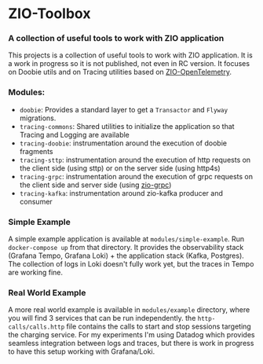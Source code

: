# ZIO-Toolbox
### A collection of useful tools to work with ZIO application

This projects is a collection of useful tools to work with ZIO application. It is a work in progress so it is not published, not even in RC version.
It focuses on Doobie utils and on Tracing utilities based on [ZIO-OpenTelemetry](https://github.com/zio/zio-telemetry/tree/series/2.x/opentelemetry/src).

### Modules:
- `doobie`: Provides a standard layer to get a `Transactor` and `Flyway` migrations.
- `tracing-commons`: Shared utilities to initialize the application so that Tracing and Logging are available
- `tracing-doobie`: instrumentation around the execution of doobie fragments
- `tracing-sttp`: instrumentation around the execution of http requests on the client side (using sttp) or on the server side (using http4s)
- `tracing-grpc`: instrumentation around the execution of grpc requests on the client side and server side (using [zio-grpc](https://github.com/scalapb/zio-grpc))
- `tracing-kafka`: instrumentation around zio-kafka producer and consumer

### Simple Example
A simple example application is available at `modules/simple-example`. Run `docker-compose up` from that directory. It provides the observability stack (Grafana Tempo, Grafana Loki) + the application stack (Kafka, Postgres).
The collection of logs in Loki doesn't fully work yet, but the traces in Tempo are working fine.

### Real World Example
A more real world example is available in `modules/example` directory, where you will find 3 services that can be run independently.  the `http-calls/calls.http` file contains the calls to start and stop sessions targeting the charging service.
For my experiments I'm using Datadog which provides seamless integration between logs and traces, but there is work in progress to have this setup working with Grafana/Loki.


